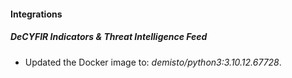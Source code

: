 #### Integrations
##### DeCYFIR Indicators & Threat Intelligence Feed
- Updated the Docker image to: *demisto/python3:3.10.12.67728*.

